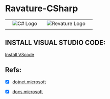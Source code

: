 # Ravature-CSharp
| | | | | |
|-|-|-|-|-|
| |![C# Logo](https://upload.wikimedia.org/wikipedia/commons/thumb/7/7a/C_Sharp_logo.svg/150px-C_Sharp_logo.svg.png)| |![Revature Logo](https://3g4d13k75x47q7v53surz1gi-wpengine.netdna-ssl.com/wp-content/themes/revature/imgs/logo.png)| |
| | | | | |

## INSTALL VISUAL STUDIO CODE:
[Install VScode](https://github.com/d00741845/Ravature-Csharp/blob/master/Install%20VScode.md#install-visual-studio-code-snap "VScode Install")

## Refs:
* [x] [dotnet.microsoft](https://dotnet.microsoft.com/learn/dotnet/hello-world-tutorial/next "dotnet.microsoft")
* [x] [docs.microsoft](https://docs.microsoft.com/ "docs.microsoft")



